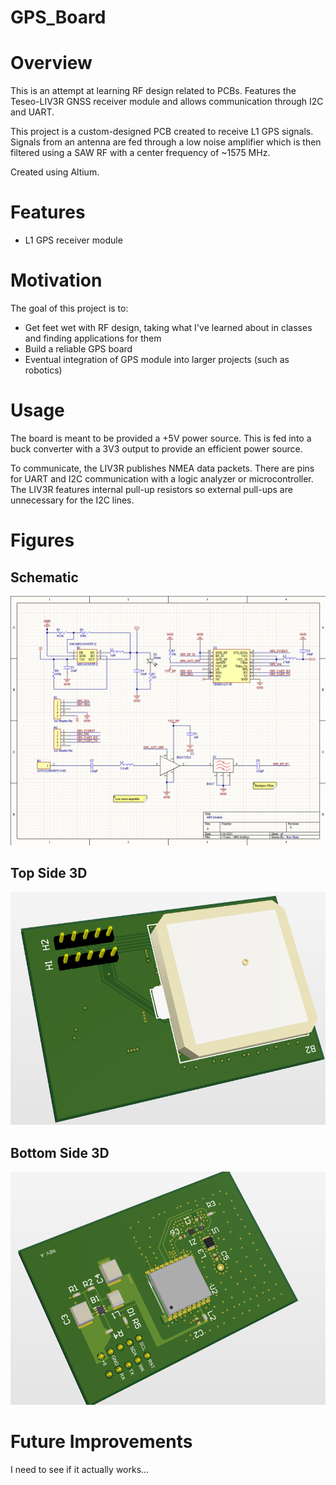 # GPS_Board
# Overview
This is an attempt at learning RF design related to PCBs. Features the Teseo-LIV3R GNSS receiver module and allows communication through I2C and UART.

This project is a custom-designed PCB created to receive L1 GPS signals. Signals from an antenna are fed through a low noise amplifier which is then filtered using a SAW RF with a center frequency of ~1575 MHz.

Created using Altium.

# Features
* L1 GPS receiver module

# Motivation
The goal of this project is to:
* Get feet wet with RF design, taking what I've learned about in classes and finding applications for them
* Build a reliable GPS board
* Eventual integration of GPS module into larger projects (such as robotics)

# Usage
The board is meant to be provided a +5V power source. This is fed into a buck converter with a 3V3 output to provide an efficient power source.

To communicate, the LIV3R publishes NMEA data packets. There are pins for UART and I2C communication with a logic analyzer or microcontroller. The LIV3R features internal pull-up resistors so external pull-ups are unnecessary for the I2C lines.

# Figures
## Schematic
![alt text](Figures/Schematic.png "Schematic")
## Top Side 3D
![alt text](Figures/TopSide.png "Top Side")
## Bottom Side 3D
![alt text](Figures/BottomSide.png "Bottom Side")

# Future Improvements
I need to see if it actually works...


